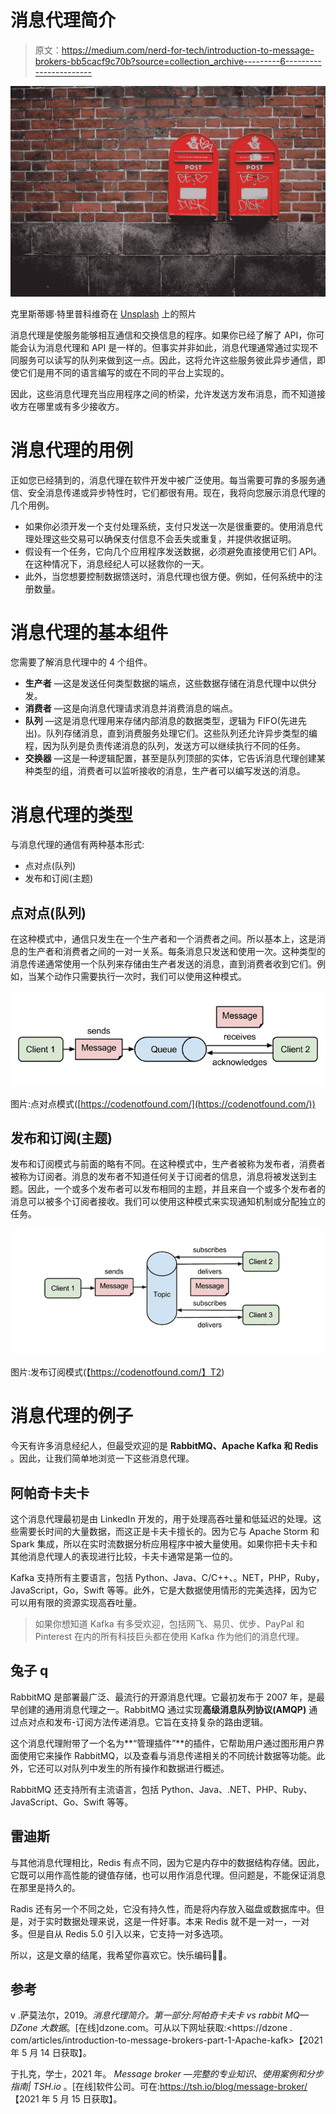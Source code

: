 # 消息代理简介

> 原文：<https://medium.com/nerd-for-tech/introduction-to-message-brokers-bb5cacf9c70b?source=collection_archive---------6----------------------->

![](img/3d55b55121642793b2486e9795639558.png)

克里斯蒂娜·特里普科维奇在 [Unsplash](https://unsplash.com?utm_source=medium&utm_medium=referral) 上的照片

消息代理是使服务能够相互通信和交换信息的程序。如果你已经了解了 API，你可能会认为消息代理和 API 是一样的。但事实并非如此，消息代理通常通过实现不同服务可以读写的队列来做到这一点。因此，这将允许这些服务彼此异步通信，即使它们是用不同的语言编写的或在不同的平台上实现的。

因此，这些消息代理充当应用程序之间的桥梁，允许发送方发布消息，而不知道接收方在哪里或有多少接收方。

# 消息代理的用例

正如您已经猜到的，消息代理在软件开发中被广泛使用。每当需要可靠的多服务通信、安全消息传递或异步特性时，它们都很有用。现在，我将向您展示消息代理的几个用例。

*   如果你必须开发一个支付处理系统，支付只发送一次是很重要的。使用消息代理处理这些交易可以确保支付信息不会丢失或重复，并提供收据证明。
*   假设有一个任务，它向几个应用程序发送数据，必须避免直接使用它们 API。在这种情况下，消息经纪人可以拯救你的一天。
*   此外，当您想要控制数据馈送时，消息代理也很方便。例如，任何系统中的注册数量。

# 消息代理的基本组件

您需要了解消息代理中的 4 个组件。

*   **生产者** —这是发送任何类型数据的端点，这些数据存储在消息代理中以供分发。
*   **消费者** —这是向消息代理请求消息并消费消息的端点。
*   **队列** —这是消息代理用来存储内部消息的数据类型，逻辑为 FIFO(先进先出)。队列存储消息，直到消费服务处理它们。这些队列还允许异步类型的编程，因为队列是负责传递消息的队列，发送方可以继续执行不同的任务。
*   **交换器** —这是一种逻辑配置，甚至是队列顶部的实体，它告诉消息代理创建某种类型的组，消费者可以监听接收的消息，生产者可以编写发送的消息。

# 消息代理的类型

与消息代理的通信有两种基本形式:

*   点对点(队列)
*   发布和订阅(主题)

## 点对点(队列)

在这种模式中，通信只发生在一个生产者和一个消费者之间。所以基本上，这是消息的生产者和消费者之间的一对一关系。每条消息只发送和使用一次。这种类型的消息传递通常使用一个队列来存储由生产者发送的消息，直到消费者收到它们。例如，当某个动作只需要执行一次时，我们可以使用这种模式。

![](img/c89aa1e0dd42019db9928da7d4882331.png)

图片:点对点模式([https://codenotfound.com/](https://codenotfound.com/))

## 发布和订阅(主题)

发布和订阅模式与前面的略有不同。在这种模式中，生产者被称为发布者，消费者被称为订阅者。消息的发布者不知道任何关于订阅者的信息，消息将被发送到主题。因此，一个或多个发布者可以发布相同的主题，并且来自一个或多个发布者的消息可以被多个订阅者接收。我们可以使用这种模式来实现通知机制或分配独立的任务。

![](img/f665b3a7f98e8d00ce1f11d35b1fc947.png)

图片:发布订阅模式(【https://codenotfound.com/】T2)

# 消息代理的例子

今天有许多消息经纪人，但最受欢迎的是 **RabbitMQ、Apache Kafka 和 Redis** 。因此，让我们简单地浏览一下这些消息代理。

## 阿帕奇卡夫卡

这个消息代理最初是由 LinkedIn 开发的，用于处理高吞吐量和低延迟的处理。这些需要长时间的大量数据，而这正是卡夫卡擅长的。因为它与 Apache Storm 和 Spark 集成，所以在实时流数据分析应用程序中被大量使用。如果你把卡夫卡和其他消息代理人的表现进行比较，卡夫卡通常是第一位的。

Kafka 支持所有主要语言，包括 Python、Java、C/C++、。NET，PHP，Ruby，JavaScript，Go，Swift 等等。此外，它是大数据使用情形的完美选择，因为它可以用有限的资源实现高吞吐量。

> 如果你想知道 Kafka 有多受欢迎，包括网飞、易贝、优步、PayPal 和 Pinterest 在内的所有科技巨头都在使用 Kafka 作为他们的消息代理。

## 兔子 q

RabbitMQ 是部署最广泛、最流行的开源消息代理。它最初发布于 2007 年，是最早创建的通用消息代理之一。RabbitMQ 通过实现**高级消息队列协议(AMQP)** 通过点对点和发布-订阅方法传递消息。它旨在支持复杂的路由逻辑。

这个消息代理附带了一个名为**“管理插件”**的插件，它帮助用户通过图形用户界面使用它来操作 RabbitMQ，以及查看与消息传递相关的不同统计数据等功能。此外，它还可以对队列中发生的所有操作和数据进行概述。

RabbitMQ 还支持所有主流语言，包括 Python、Java、.NET、PHP、Ruby、JavaScript、Go、Swift 等等。

## 雷迪斯

与其他消息代理相比，Redis 有点不同，因为它是内存中的数据结构存储。因此，它既可以用作高性能的键值存储，也可以用作消息代理。但问题是，不能保证消息在那里是持久的。

Radis 还有另一个不同之处，它没有持久性，而是将内存放入磁盘或数据库中。但是，对于实时数据处理来说，这是一件好事。本来 Redis 就不是一对一，一对多。但是自从 Redis 5.0 引入以来，它支持一对多选项。

所以，这是文章的结尾，我希望你喜欢它。快乐编码👨‍💻。

## 参考

v .萨莫法尔，2019。*消息代理简介。第一部分:阿帕奇卡夫卡 vs rabbit MQ—DZone 大数据*。[在线]dzone.com。可从以下网址获取:<https://dzone . com/articles/introduction-to-message-brokers-part-1-Apache-kafk>【2021 年 5 月 14 日获取】。

于扎克，学士，2021 年。 *Message broker —完整的专业知识、使用案例和分步指南| TSH.io* 。[在线]软件公司。可在:<https://tsh.io/blog/message-broker/>【2021 年 5 月 15 日获取】。